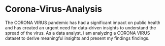 # Corona-Virus-Analysis
The CORONA VIRUS pandemic has had a significant impact on public health and has created an urgent need for data-driven insights to understand the spread of the virus. As a data analyst, i am  analyzing a CORONA VIRUS dataset to derive meaningful insights and present my findings findings.
